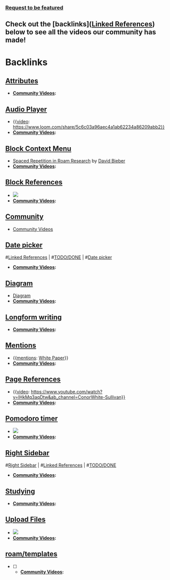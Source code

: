 ### [Request to be featured](https://roamresearch.typeform.com/to/g5W8uCqz)

## Check out the [backlinks]([Linked References](<Linked References.md>)) below to see all the videos our community has made!

# Backlinks
## [Attributes](<Attributes.md>)
- **[Community Videos](<Community Videos.md>):**

## [Audio Player](<Audio Player.md>)
- {{[video](<video.md>): https://www.loom.com/share/5c6c03a96aec4a1ab62234a86209abb2}}
- **[Community Videos](<Community Videos.md>):**

## [Block Context Menu](<Block Context Menu.md>)
- [Spaced Repetition in Roam Research](https://davidbieber.com/snippets/2021-01-02-spaced-repetition-in-roam-research/) by [David Bieber](<David Bieber.md>)
- **[Community Videos](<Community Videos.md>):**

## [Block References](<Block References.md>)
- ![](https://firebasestorage.googleapis.com/v0/b/firescript-577a2.appspot.com/o/imgs%2Fapp%2Fhelp-documentation%2FOUwTJ-sF7-.gif?alt=media&token=ac39057d-d4a0-4f3b-aa83-4074c645b9d9)
- **[Community Videos](<Community Videos.md>):**

## [Community](<Community.md>)
- [Community Videos](<Community Videos.md>)

## [Date picker](<Date picker.md>)
#[Linked References](<Linked References.md>) | #[TODO/DONE](<TODO/DONE.md>) | #[Date picker](<Date picker.md>)
- **[Community Videos](<Community Videos.md>):**

## [Diagram](<Diagram.md>)
- [Diagram](<Diagram.md>)
- **[Community Videos](<Community Videos.md>):**

## [Longform writing](<Longform writing.md>)
- **[Community Videos](<Community Videos.md>):**

## [Mentions](<Mentions.md>)
- {{[mentions](<mentions.md>): [White Paper](<White Paper.md>)}}
- **[Community Videos](<Community Videos.md>):**

## [Page References](<Page References.md>)
- {{[video](<video.md>): https://www.youtube.com/watch?v=lHkMq3aqDtw&ab_channel=ConorWhite-Sullivan}}
- **[Community Videos](<Community Videos.md>):**

## [Pomodoro timer](<Pomodoro timer.md>)
- ![](https://firebasestorage.googleapis.com/v0/b/firescript-577a2.appspot.com/o/imgs%2Fapp%2FRoamanAuxilium%2F89YYx2fFe_.gif?alt=media&token=580a8107-d898-4b3e-a42a-4f06f6046cde)
- **[Community Videos](<Community Videos.md>):**

## [Right Sidebar](<Right Sidebar.md>)
#[Right Sidebar](<Right Sidebar.md>) | #[Linked References](<Linked References.md>) | #[TODO/DONE](<TODO/DONE.md>)
- **[Community Videos](<Community Videos.md>):**

## [Studying](<Studying.md>)
- **[Community Videos](<Community Videos.md>):**

## [Upload Files](<Upload Files.md>)
- ![](https://firebasestorage.googleapis.com/v0/b/firescript-577a2.appspot.com/o/imgs%2Fapp%2Fhelp-documentation%2Fp8y1UIR1C0.gif?alt=media&token=b7b763f2-b5f6-4e37-a015-0053dc0bf63c)
- **[Community Videos](<Community Videos.md>):**

## [roam/templates](<roam/templates.md>)
- [ ] 
    - **[Community Videos](<Community Videos.md>):**

